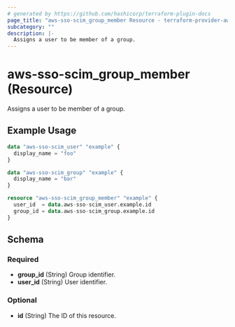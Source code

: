 ```yaml
---
# generated by https://github.com/hashicorp/terraform-plugin-docs
page_title: "aws-sso-scim_group_member Resource - terraform-provider-aws-sso-scim"
subcategory: ""
description: |-
  Assigns a user to be member of a group.
---
```


# aws-sso-scim_group_member (Resource)

Assigns a user to be member of a group.

## Example Usage

```terraform
data "aws-sso-scim_user" "example" {
  display_name = "foo"
}

data "aws-sso-scim_group" "example" {
  display_name = "bar"
}

resource "aws-sso-scim_group_member" "example" {
  user_id  = data.aws-sso-scim_user.example.id
  group_id = data.aws-sso-scim_group.example.id
}
```

<!-- schema generated by tfplugindocs -->
## Schema

### Required

- **group_id** (String) Group identifier.
- **user_id** (String) User identifier.

### Optional

- **id** (String) The ID of this resource.


